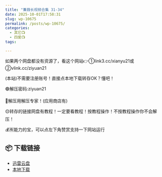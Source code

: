```yaml
---
title: "蒹葭长视频合集 31-34"
date: 2025-10-01T17:58:31
slug: wp-10675
permalink: /posts/wp-10675/
categories:
  - 其它📺
  - 四爱📺
tags:

---
```


如果两个网盘都没有资源了，看这个网站👉①link3.cc/xianyu21或②vlink.cc/ziyuan21

(本站)不需要注册账号！直接点本地下载转存OK？懂吧！

🟢解压密码:ziyuan21

🔵解压用解压专家！(应用商店有)

🟡转存的链接网盘有教程！一定要看教程！按教程操作！不按教程操作你不会解压！

💰🈶能力的宝，可以点左下角赞赏支持一下网站运行

## 📦 下载链接
- [迅雷云盘](https://blziyuan21.com/pay-download/10675?key=ddf6b0b384&down_id=0)
- [本地下载](https://blziyuan21.com/pay-download/10675?key=ddf6b0b384&down_id=1)

